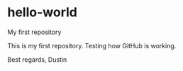 # hello-world
My first repository

This is my first repository. Testing how GitHub is working.

Best regards,
Dustin
